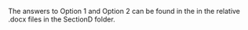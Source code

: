 The answers to Option 1 and Option 2 can be found in the in the relative .docx files in the SectionD folder.